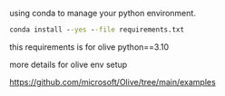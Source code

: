 using conda to manage your python environment.
```cmd
conda install --yes --file requirements.txt
```
this requirements is for olive python==3.10

more details for olive env setup

https://github.com/microsoft/Olive/tree/main/examples